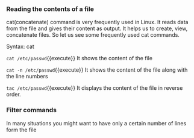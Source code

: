 ### Reading the contents of a file

cat(concatenate) command is very frequently used in Linux. It reads data from the file and gives their content as output. It helps us to create, view, concatenate files. So let us see some frequently used cat commands.

Syntax: cat <filename>

`cat /etc/passwd`{{execute}} It shows the content of the file

`cat -n /etc/passwd`{{execute}} It shows the content of the file along with the line numbers

`tac /etc/passwd`{{execute}} It displays the content of the file in reverse order.

### Filter commands

In many situations you might want to have only a certain number of lines form the file
